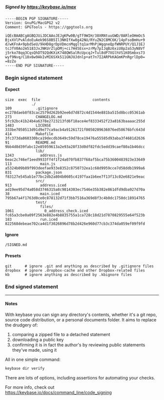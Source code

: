 ##### Signed by https://keybase.io/max
```
-----BEGIN PGP SIGNATURE-----
Version: GnuPG/MacGPG2 v2
Comment: GPGTools - https://gpgtools.org

iQEcBAABCgAGBQJUiJDCAAoJEJgKPw0B/gTf9WIH/38XRNtuuGWD/0ARleOHmOc5
BjxXVlPvAldoEuAek96S8B5Il3NHIfXw8g42NU/RYuZN2C8MC6K/14pFsoBmHu+9
d/wKFnA+9pbdSeU/9kHD8grDpVDmcnMqgltq1arMhPjWgqneQpfWNRPUY/Q1J1EJ
tcJfV0Ao2m5183JxJNKUrZlpDMj+ci7H45Esx+zrMy7pIJqBz6xiU8p2aS3yN8Vf
j5rko78qq3CqsQhDT92QdKXiK748QWSalRcUpcqJ+Tul8dP7XGlhVS1K0Smbxs73
wyf9Nvq/C18x6w9AkIvMI6SXk511GNJUJdnlp+at7n7I2ARPkKAGmKPnRgrlDp0=
=8zZo
-----END PGP SIGNATURE-----

```

<!-- END SIGNATURES -->

### Begin signed statement 

#### Expect

```
size  exec  file                        contents                                                        
            ./                                                                                          
109           .gitignore                ec278daeb8f83cac2579d262b92ee6d7d872c4d1544e881ba515d8bcc05361ab
273           CHANGELOG.md              5fc92bc41b24b4a6378e2723213fd6f18ace4ef8333452f23a8163baaaac255d
1483          LICENSE                   333be7050513d91d9e77ca9acb4a91261721f0050209636076ed58676bfc643d
414           Makefile                  3fc373da860330bca19decdb3649c59d78ce19476a55585d93aba3f4681d2636
91            README.md                 9bb4d8d39fabc12e85959613a2e93a28f33d0df82fdc5edd39caef80a1b46dcc
              lib/                                                                                      
1343            address.js              6eac2c746ef1eed9933ff4f1f24a070fb837f68af5bca75b3600483923e33649
113             main.js                 a5324b09b89f993deefae933e8352c8750732ea1c68d9959cce7d58ddb1999a6
831           package.json              f83127e545ab1e77bc2db2a804b0605c4197faa1b6ee7f13f13c02e6821e9eac
              src/                                                                                      
913             address.iced            ad19ee95d74a058d3746315a8c9814303ec7546e35b382e861dfd9dba927d70a
38              main.iced               795b67a4f1763d0ce0c878132d71f3bb7516a369d8f3c4b0dc1750dc18914765
              test/                                                                                     
                files/                                                                                  
1061              0_address_check.iced  fc65a3cbe0a09f2563e882e4b8835755a1ca728c18d21d7870829555e64f523b
183             run.iced                822568debeae702ca4d1f3026896d78b2d426e960d77cb3c374da059ef09f9fd
```

#### Ignore

```
/SIGNED.md
```

#### Presets

```
git      # ignore .git and anything as described by .gitignore files
dropbox  # ignore .dropbox-cache and other Dropbox-related files    
kb       # ignore anything as described by .kbignore files          
```

<!-- summarize version = 0.0.9 -->

### End signed statement

<hr>

#### Notes

With keybase you can sign any directory's contents, whether it's a git repo,
source code distribution, or a personal documents folder. It aims to replace the drudgery of:

  1. comparing a zipped file to a detached statement
  2. downloading a public key
  3. confirming it is in fact the author's by reviewing public statements they've made, using it

All in one simple command:

```bash
keybase dir verify
```

There are lots of options, including assertions for automating your checks.

For more info, check out https://keybase.io/docs/command_line/code_signing